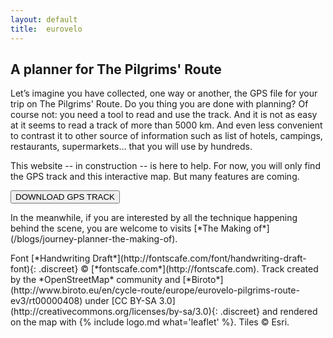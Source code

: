 ```yaml
---
layout: default
title:  eurovelo
---
```


<main id='project-container'>
  <!--<div class="ribbon-wrapper">
    <div class="ribbon">UNDER CONSTRUCTION</div>
  </div>-->
  <section id='left-column'>
    <h1>A planner for The Pilgrims' Route</h1>
    <p>Let’s imagine you have collected, one way or another, the GPS file for your trip on The Pilgrims' Route. Do you thing you are done with planning? Of course not: you need a tool to read and use the track. And it is not as easy at it seems to read a track of more than 5000 km. And even less convenient to contrast it to other source of information such as list of hotels, campings, restaurants, supermarkets… that you will use by hundreds.</p>
    <p markdown='1'>This website -- in construction -- is here to help. For now, you will only find the GPS track and this interactive map. But many features are coming.</p>
    <a href="/data/biroto-ev3.gpx"><button class="btn btn-default btn-primary">DOWNLOAD GPS TRACK</button></a>
    <p markdown='1'>In the meanwhile, if you are interested by all the technique happening behind the scene, you are welcome to visits [*The Making of*](/blogs/journey-planner-the-making-of).</p>
    <footer markdown='1'>Font [*Handwriting Draft*](http://fontscafe.com/font/handwriting-draft-font){: .discreet} &copy; [*fontscafe.com*](http://fontscafe.com). Track created by the *OpenStreetMap* community and [*Biroto*](http://www.biroto.eu/en/cycle-route/europe/eurovelo-pilgrims-route-ev3/rt00000408) under [CC BY-SA 3.0](http://creativecommons.org/licenses/by-sa/3.0){: .discreet} and rendered on the map with {% include logo.md what='leaflet' %}. Tiles &copy; Esri.
</footer>
  </section>
</main>

<script>
    
  // SETTING ---------------------------------------------------------------
  var map = L.map('project-container', {
    minZoom: 4,
    center: [55, -10],
    zoom: 4,
    zoomControl: false,
  })
  
  L.control.zoom({position:'topright'}).addTo(map);

  // chose a 'known provider' from there: http://leaflet-extras.github.io/leaflet-providers/preview/
  L.tileLayer(
    'http://server.arcgisonline.com/'+
    'ArcGIS/rest/services/World_Topo_Map/'+
    'MapServer/tile/{z}/{y}/{x}'
  ).addTo(map);

  $.getJSON("/data/2016-05-21-ev3.geojson", function(data) {
    L.geoJson(data).addTo(map);
  });

 </script>